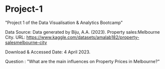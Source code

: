 # Project-1

"Project 1 of the Data Visualisation &amp; Analytics Bootcamp"

Data Source: Data generated by Biju, A.A. (2023). Property sales:Melbourne City.
URL: https://www.kaggle.com/datasets/amalab182/property-salesmelbourne-city

Download & Accessed Date: 4 April 2023.

Question : "What are the main influences on Property Prices in Melbourne?"



